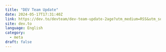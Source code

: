 ```yaml
---
title: "DEV Team Update"
date: 2024-05-17T17:31:40Z
link: https://dev.to/devteam/dev-team-update-2age?utm_medium=RSS&utm_source=news.12bit.vn
site: dev.to
language: English
category:
  - meta
draft: false
---
```


